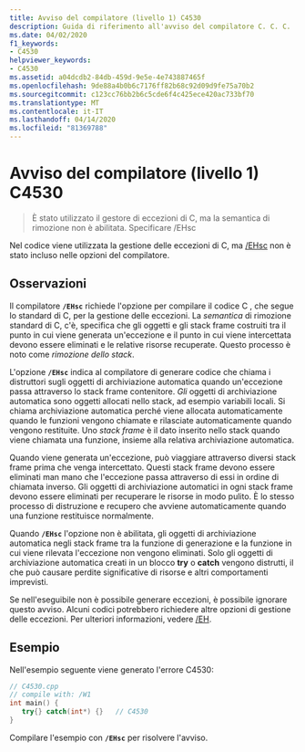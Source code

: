 ```yaml
---
title: Avviso del compilatore (livello 1) C4530
description: Guida di riferimento all'avviso del compilatore C. C. C.
ms.date: 04/02/2020
f1_keywords:
- C4530
helpviewer_keywords:
- C4530
ms.assetid: a04dcdb2-84db-459d-9e5e-4e743887465f
ms.openlocfilehash: 9de88a4b0b6c7176ff82b68c92d09d9fe75a70b2
ms.sourcegitcommit: c123cc76bb2b6c5cde6f4c425ece420ac733bf70
ms.translationtype: MT
ms.contentlocale: it-IT
ms.lasthandoff: 04/14/2020
ms.locfileid: "81369788"
---
```

# <a name="compiler-warning-level-1-c4530"></a>Avviso del compilatore (livello 1) C4530

> È stato utilizzato il gestore di eccezioni di C, ma la semantica di rimozione non è abilitata. Specificare /EHsc

Nel codice viene utilizzata la gestione delle eccezioni di C, ma [/EHsc](../../build/reference/eh-exception-handling-model.md) non è stato incluso nelle opzioni del compilatore.

## <a name="remarks"></a>Osservazioni

Il compilatore **`/EHsc`** richiede l'opzione per compilare il codice C , che segue lo standard di C, per la gestione delle eccezioni. La *semantica* di rimozione standard di C, c'è, specifica che gli oggetti e gli stack frame costruiti tra il punto in cui viene generata un'eccezione e il punto in cui viene intercettata devono essere eliminati e le relative risorse recuperate. Questo processo è noto come *rimozione dello stack*.

L'opzione **`/EHsc`** indica al compilatore di generare codice che chiama i distruttori sugli oggetti di archiviazione automatica quando un'eccezione passa attraverso lo stack frame contenitore. *Gli* oggetti di archiviazione automatica sono oggetti allocati nello stack, ad esempio variabili locali. Si chiama archiviazione automatica perché viene allocata automaticamente quando le funzioni vengono chiamate e rilasciate automaticamente quando vengono restituite. Uno *stack frame* è il dato inserito nello stack quando viene chiamata una funzione, insieme alla relativa archiviazione automatica.

Quando viene generata un'eccezione, può viaggiare attraverso diversi stack frame prima che venga intercettato. Questi stack frame devono essere eliminati man mano che l'eccezione passa attraverso di essi in ordine di chiamata inverso. Gli oggetti di archiviazione automatici in ogni stack frame devono essere eliminati per recuperare le risorse in modo pulito. È lo stesso processo di distruzione e recupero che avviene automaticamente quando una funzione restituisce normalmente.

Quando **`/EHsc`** l'opzione non è abilitata, gli oggetti di archiviazione automatica negli stack frame tra la funzione di generazione e la funzione in cui viene rilevata l'eccezione non vengono eliminati. Solo gli oggetti di archiviazione automatica creati in un blocco **try** o **catch** vengono distrutti, il che può causare perdite significative di risorse e altri comportamenti imprevisti.

Se nell'eseguibile non è possibile generare eccezioni, è possibile ignorare questo avviso. Alcuni codici potrebbero richiedere altre opzioni di gestione delle eccezioni. Per ulteriori informazioni, vedere [/EH](../../build/reference/eh-exception-handling-model.md).

## <a name="example"></a>Esempio

Nell'esempio seguente viene generato l'errore C4530:

```cpp
// C4530.cpp
// compile with: /W1
int main() {
   try{} catch(int*) {}   // C4530
}
```

Compilare l'esempio con **`/EHsc`** per risolvere l'avviso.
